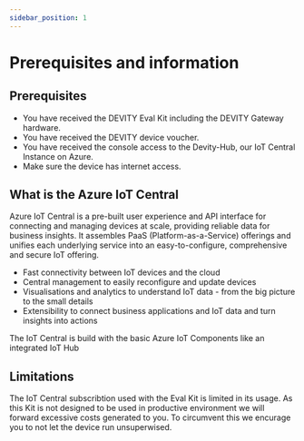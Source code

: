 ```yaml
---
sidebar_position: 1
---
```


# Prerequisites and information

## Prerequisites

- You have received the DEVITY Eval Kit including the DEVITY Gateway hardware.
- You have received the DEVITY device voucher.
- You have received the console access to the Devity-Hub, our IoT Central Instance on Azure.
- Make sure the device has internet access.

## What is the Azure IoT Central

Azure IoT Central is a pre-built user experience and API interface for connecting and managing devices at scale, providing reliable data for business insights. 
It assembles PaaS (Platform-as-a-Service) offerings and unifies each underlying service into an easy-to-configure, comprehensive and secure IoT offering.

- Fast connectivity between IoT devices and the cloud
- Central management to easily reconfigure and update devices
- Visualisations and analytics to understand IoT data - from the big picture to the small details
- Extensibility to connect business applications and IoT data and turn insights into actions

The IoT Central is build with the basic Azure IoT Components like an integrated IoT Hub

## Limitations

The IoT Central subscribtion used with the Eval Kit is limited in its usage.
As this Kit is not designed to be used in productive environment we will forward excessive costs generated to you.
To circumvent this we encurage you to not let the device run unsuperwised.